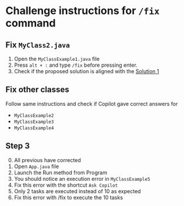 # Challenge instructions for `/fix` command

## Fix `MyClass2.java`

1. Open the `MyClassExample1.java` file 
2. Press `alt + :` and type `/fix` before pressing enter. 
3. Check if the proposed solution is aligned with the [Solution 1](https://learn.microsoft.com/en-us/dotnet/csharp/language-reference/compiler-messages/cs0115)

## Fix other classes

Follow same instructions and check if Copilot gave correct answers for 

* `MyClassExample2`
* `MyClassExample3`
* `MyClassExample4`

## Step 3

0. All previous have corrected
1. Open `App.java` file
3. Launch the Run method from Program
4. You should notice an execution error in `MyClassExample5`
5. Fix this error with the shortcut `Ask Copilot`
6. Only 2 tasks are executed instead of 10 as expected
7. Fix this error with /fix to execute the 10 tasks